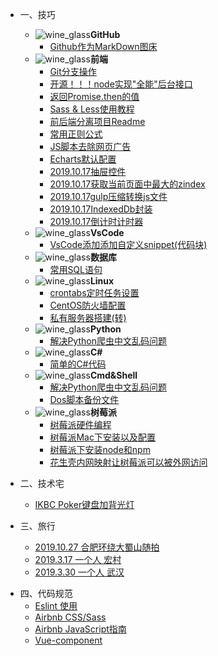 <!--
 * @Author: 柯军
 * @Date: 2019-08-13 12:17:44
 * @Description: 
 -->
* 一、技巧  
  * <img class="emoji" src="https://github.githubassets.com/images/icons/emoji/wine_glass.png" alt="wine_glass">**GitHub**
    * [Github作为MarkDown图床](src/study/githubWithMD)
  * <img class="emoji" src="https://github.githubassets.com/images/icons/emoji/wine_glass.png" alt="wine_glass">**前端**
    * [Git分支操作](src/study/gitskill)
    * [开源！！！node实现"全能"后台接口](src/study/node实现全能后台)
    * [返回Promise.then的值](src/study/返回Promise.then的值)
    * [Sass & Less使用教程](src/study/Sass&Less)
    * [前后端分离项目Readme](src/study/qmhbddffli)
    * [常用正则公式](src/study/vfze)
    * [JS脚本去除网页广告](src/study/noads)
    * [Echarts默认配置](src/study/echart)
    * [2019.10.17抽屉控件](src/study/2019.10.17抽屉控件)
    * [2019.10.17获取当前页面中最大的zindex](src/study/2019.10.17获取当前页面中最大的zindex)
    * [2019.10.17gulp压缩转换js文件](src/study/2019.10.17gulp压缩转换js文件)
    * [2019.10.17IndexedDb封装](src/study/2019.10.17IndexedDb封装)
    * [2019.10.17倒计时计时器](src/study/2019.10.17倒计时计时器)
  * <img class="emoji" src="https://github.githubassets.com/images/icons/emoji/wine_glass.png" alt="wine_glass">**VsCode**
    * [VsCode添加添加自定义snippet(代码块)](src/study/vscodeblock)
  * <img class="emoji" src="https://github.githubassets.com/images/icons/emoji/wine_glass.png" alt="wine_glass">**数据库**
    * [常用SQL语句](src/study/sql)
  * <img class="emoji" src="https://github.githubassets.com/images/icons/emoji/wine_glass.png" alt="wine_glass">**Linux**
    * [crontabs定时任务设置](src/study/crontabs定时任务)
    * [CentOS防火墙配置](src/study/centosfhhoqd)
    * [私有服务器搭建(转)](src/study/setgitlib)
  * <img class="emoji" src="https://github.githubassets.com/images/icons/emoji/wine_glass.png" alt="wine_glass">**Python**
    * [解决Python爬虫中文乱码问题](src/study/pythonsp)
  * <img class="emoji" src="https://github.githubassets.com/images/icons/emoji/wine_glass.png" alt="wine_glass">**C#**
    * [简单的C#代码](src/study/csharpcode)
  * <img class="emoji" src="https://github.githubassets.com/images/icons/emoji/wine_glass.png" alt="wine_glass">**Cmd&Shell**
    * [解决Python爬虫中文乱码问题](src/study/pythonsp)
    * [Dos脚本备份文件](src/study/dosbackup)
  * <img class="emoji" src="https://github.githubassets.com/images/icons/emoji/wine_glass.png" alt="wine_glass">**树莓派**
    * [树莓派硬件编程](src/study/raspi)
    * [树莓派Mac下安装以及配置](src/study/树莓派Mac下安装以及配置)
    * [树莓派下安装node和npm](src/study/树莓派下安装node和npm)
    * [花生壳内网映射让树莓派可以被外网访问](src/study/花生壳内网映射让树莓派可以被外网访问)
  
* 二、技术宅
  * [IKBC Poker键盘加背光灯](src/skill/keyboard)

* 三、旅行
  * [2019.10.27 合肥环绕大蜀山随拍](src/travel/20191027街拍)
  * [2019.3.17 一个人 宏村](src/travel/hongcun)
  * [2019.3.30 一个人 武汉](src/travel/wuhan)

<!-- * 四、文摘
  * [最最喜欢你 绿子](src/article/luowei)
  * [小确幸](src/article/xiaoquexin)
  * [新幸福的十个条件](src/article/xinfuten)
  * [时间与痛苦](src/article/shijianyutongku)
  * [青春的故事](src/article/qinchun)
  * [利用好晚上的时间](src/article/yewangongzuo)
  * [不要说出你的目标](src/article/ifjqgj)
  * [学会珍惜](src/article/xihdheffkl)
  * [小目标](src/article/xcmubc)
  * [抱怨孤独](src/article/loney)
  * [蜜蜂与花](src/article/bee&hw)
  * [度过充实的一天](src/article/niceday) -->

* 四、代码规范
  * [Eslint 使用](src/norm/Eslint)
  * [Airbnb CSS/Sass](src/norm/Css)
  * [Airbnb JavaScript指南](src/norm/JavaScript)
  * [Vue-component](src/norm/Vue-component)
